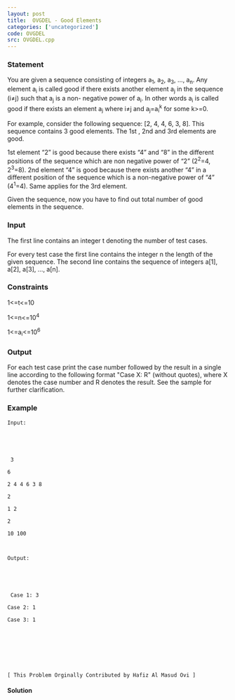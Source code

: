 ```yaml
---
layout: post
title:  OVGDEL - Good Elements
categories: ['uncategorized']
code: OVGDEL
src: OVGDEL.cpp
---
```


### **Statement**

You are given a sequence consisting of integers a<sub>1</sub>,
a<sub>2</sub>, a<sub>3</sub>, …, a<sub>n</sub>. Any element
a<sub>i</sub> is called good if there exists another element
a<sub>j</sub> in the sequence (i≠j) such that a<sub>j</sub> is a non-
negative power of a<sub>i</sub>. In other words a<sub>i</sub> is
called good if there exists an element  a<sub>j</sub> where i≠j and
a<sub>j</sub>=a<sub>i</sub><sup>k</sup> for some k>=0.

For example, consider the following sequence: [2, 4, 4, 6, 3, 8]. This
sequence contains 3 good elements. The 1st , 2nd and 3rd
elements are good.

1st element “2” is good because there exists “4” and “8” in the different
positions of the sequence which are non negative power of “2”
(2<sup>2</sup>=4, 2<sup>3</sup>=8). 2nd element “4” is good because
there exists another “4” in a different position of the sequence which is a
non-negative power of “4” (4<sup>1</sup>=4). Same applies for the 3rd
element.

  
Given the sequence, now you have to find out total number of good elements in
the sequence.

### Input

The first line contains an integer t denoting the number of test cases.

For every test case the first line contains the integer n the length of the
given sequence. The second line contains the sequence of integers a[1], a[2],
a[3], …, a[n].

### Constraints

1<=t<=10

1<=n<=10<sup>4</sup>

1<=a<sub>i</sub><=10<sup>6</sup>

### Output

For each test case print the case number followed by the result in a single
line according to the following format "Case X: R" (without quotes), where X
denotes the case number and R denotes the result. See the sample for further
clarification.

### Example

    
    
    Input:
    
    
    
     3
    
    6
    
    2 4 4 6 3 8
    
    2
    
    1 2
    
    2
    
    10 100
    
    
    Output:
    
    
    
     Case 1: 3
    
    Case 2: 1
    
    Case 3: 1
    
    
    
    
      
    
    
    [ This Problem Orginally Contributed by Hafiz Al Masud Ovi ]



#### **Solution**



